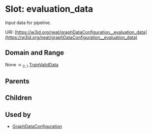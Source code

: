 
# Slot: evaluation_data


Input data for pipeline.

URI: [https://w3id.org/neat/graphDataConfiguration__evaluation_data](https://w3id.org/neat/graphDataConfiguration__evaluation_data)


## Domain and Range

None &#8594;  <sub>0..1</sub> [TrainValidData](TrainValidData.md)

## Parents


## Children


## Used by

 * [GraphDataConfiguration](GraphDataConfiguration.md)

